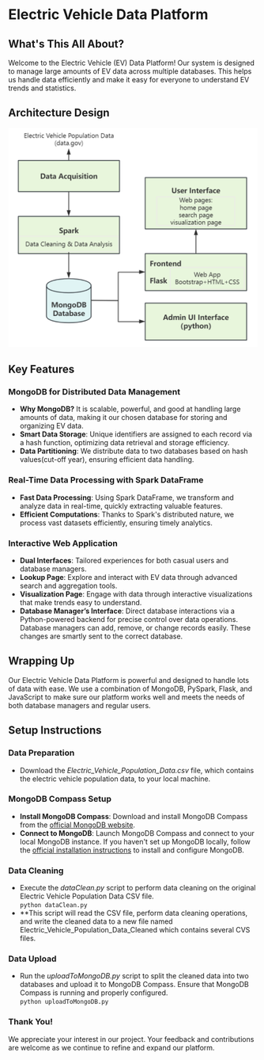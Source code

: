 # Electric Vehicle Data Platform

## What's This All About?

Welcome to the Electric Vehicle (EV) Data Platform! Our system is designed to manage large amounts of EV data across multiple databases. This helps us handle data efficiently and make it easy for everyone to understand EV trends and statistics.

## Architecture Design

![Architecture Design](static/images/design.png)

## Key Features

### MongoDB for Distributed Data Management

- **Why MongoDB?** It is scalable, powerful, and good at handling large amounts of data, making it our chosen database for storing and organizing EV data.
- **Smart Data Storage**: Unique identifiers are assigned to each record via a hash function, optimizing data retrieval and storage efficiency.
- **Data Partitioning**: We distribute data to two databases based on hash values(cut-off year), ensuring efficient data handling.

### Real-Time Data Processing with Spark DataFrame

- **Fast Data Processing**: Using Spark DataFrame, we transform and analyze data in real-time, quickly extracting valuable features.
- **Efficient Computations**: Thanks to Spark's distributed nature, we process vast datasets efficiently, ensuring timely analytics.

### Interactive Web Application

- **Dual Interfaces**: Tailored experiences for both casual users and database managers.
- **Lookup Page**: Explore and interact with EV data through advanced search and aggregation tools.
- **Visualization Page**: Engage with data through interactive visualizations that make trends easy to understand.
- **Database Manager’s Interface**: Direct database interactions via a Python-powered backend for precise control over data operations. Database managers can add, remove, or change records easily. These changes are smartly sent to the correct database.

## Wrapping Up

Our Electric Vehicle Data Platform is powerful and designed to handle lots of data with ease. We use a combination of MongoDB, PySpark, Flask, and JavaScript to make sure our platform works well and meets the needs of both database managers and regular users.

## Setup Instructions
### Data Preparation

- Download the _Electric_Vehicle_Population_Data.csv_ file, which contains the electric vehicle population data, to your local machine.

### MongoDB Compass Setup
- **Install MongoDB Compass**: Download and install MongoDB Compass from the [official MongoDB website](https://www.mongodb.com/try/download/shell).
- **Connect to MongoDB**: Launch MongoDB Compass and connect to your local MongoDB instance. If you haven't set up MongoDB locally, follow the [official installation instructions](https://www.mongodb.com/docs/manual/administration/install-community/) to install and configure MongoDB.

### Data Cleaning
- Execute the _dataClean.py_ script to perform data cleaning on the original Electric Vehicle Population Data CSV file. <br  /> 
`python dataClean.py` <br  /> 
- **This script will read the CSV file, perform data cleaning operations, and write the cleaned data to a new file named Electric_Vehicle_Population_Data_Cleaned which contains several CVS files. 

### Data Upload
- Run the _uploadToMongoDB.py_ script to split the cleaned data into two databases and upload it to MongoDB Compass. Ensure that MongoDB Compass is running and properly configured. <br  /> 
`python uploadToMongoDB.py`


### Thank You!

We appreciate your interest in our project. Your feedback and contributions are welcome as we continue to refine and expand our platform.





